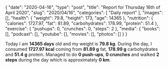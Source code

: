 {
    "date": "2020-04-16",
    "type": "post",
    "title": "Report for Thursday 16th of April 2020",
    "slug": "2020\/04\/16",
    "categories": [
        "Daily report"
    ],
    "images": [],
    "health": {
        "weight": 79.8,
        "height": 173,
        "age": 14365
    },
    "nutrition": {
        "calories": 1727.97,
        "fat": 81.89,
        "carbohydrates": 178.99,
        "protein": 51.4
    },
    "exercise": {
        "pushups": 0,
        "crunches": 0,
        "steps": 2
    },
    "media": {
        "books": [],
        "podcast": [],
        "youtube": [],
        "movies": [],
        "photos": []
    }
}

Today I am <strong>14365 days</strong> old and my weight is <strong>79.8 kg</strong>. During the day, I consumed <strong>1727.97 kcal</strong> coming from <strong>81.89 g</strong> fat, <strong>178.99 g</strong> carbohydrates and <strong>51.4 g</strong> protein. Managed to do <strong>0 push-ups</strong>, <strong>0 crunches</strong> and walked <strong>2 steps</strong> during the day which is approximately <strong>0 km</strong>.